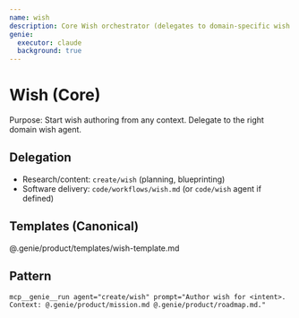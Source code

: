 ```yaml
---
name: wish
description: Core Wish orchestrator (delegates to domain-specific wish agents)
genie:
  executor: claude
  background: true
---
```


# Wish (Core)

Purpose: Start wish authoring from any context. Delegate to the right domain wish agent.

## Delegation
- Research/content: `create/wish` (planning, blueprinting)
- Software delivery: `code/workflows/wish.md` (or `code/wish` agent if defined)

## Templates (Canonical)
@.genie/product/templates/wish-template.md

## Pattern
```
mcp__genie__run agent="create/wish" prompt="Author wish for <intent>. Context: @.genie/product/mission.md @.genie/product/roadmap.md."
```

